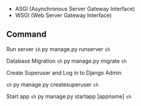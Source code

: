 - ASGI (Asynchronous Server Gateway Interface)
- WSGI (Web Server Gateway Interface)

## Command

Run server
```sh```
py manage.py runserver
```sh```

Database Migration
```sh```
py manage.py migrate
```sh```

Create Superuser and Log in to Django Admin

```sh```
py manage.py createsuperuser
```sh```

Start app
```sh```
py manage.py startapp [appname]
```sh```